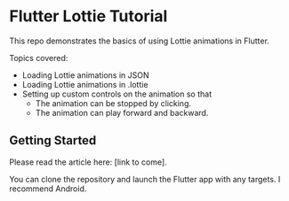 # Flutter Lottie Tutorial

This repo demonstrates the basics of using Lottie animations in Flutter.

Topics covered:
- Loading Lottie animations in JSON
- Loading Lottie animations in .lottie
- Setting up custom controls on the animation so that
    - The animation can be stopped by clicking.
    - The animation can play forward and backward.

## Getting Started

Please read the article here: [link to come].

You can clone the repository and launch the Flutter app with any targets. I recommend Android.